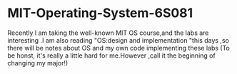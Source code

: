 # MIT-Operating-System-6S081

Recently I am taking the well-known MIT OS course,and the labs are interesting .I am also reading "OS:design and implementation "this days ,so there will be notes about OS and my own code implementing these labs (To be honst, it's really a little hard for me.However ,call it the beginning of changing my major!)
